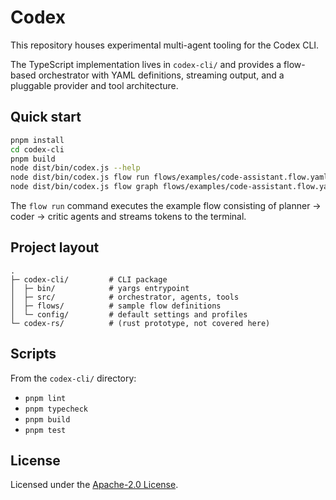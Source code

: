 # Codex

This repository houses experimental multi-agent tooling for the Codex CLI.

The TypeScript implementation lives in `codex-cli/` and provides a flow-based orchestrator with YAML definitions, streaming output, and a pluggable provider and tool architecture.

## Quick start

```bash
pnpm install
cd codex-cli
pnpm build
node dist/bin/codex.js --help
node dist/bin/codex.js flow run flows/examples/code-assistant.flow.yaml -i "Hello" --profile local
node dist/bin/codex.js flow graph flows/examples/code-assistant.flow.yaml
```

The `flow run` command executes the example flow consisting of planner → coder → critic agents and streams tokens to the terminal.

## Project layout

```
.
├─ codex-cli/         # CLI package
│  ├─ bin/            # yargs entrypoint
│  ├─ src/            # orchestrator, agents, tools
│  ├─ flows/          # sample flow definitions
│  └─ config/         # default settings and profiles
└─ codex-rs/          # (rust prototype, not covered here)
```

## Scripts

From the `codex-cli/` directory:

- `pnpm lint`
- `pnpm typecheck`
- `pnpm build`
- `pnpm test`

## License

Licensed under the [Apache-2.0 License](LICENSE).

